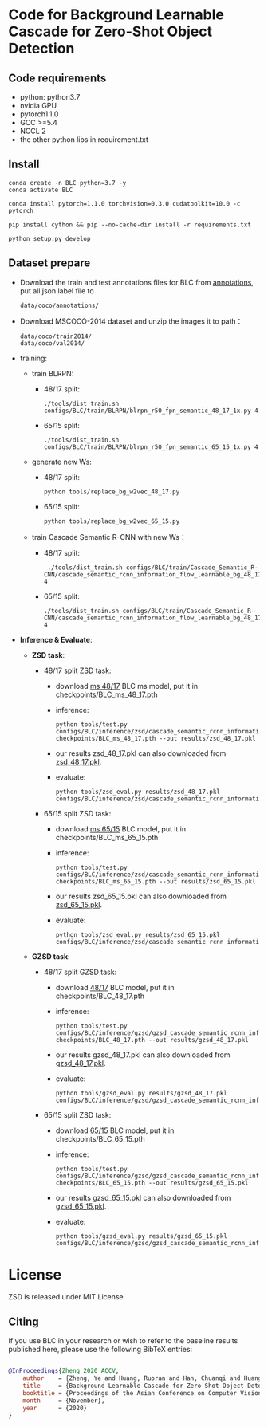 
# Code for **Background Learnable Cascade for Zero-Shot Object Detection** 

## Code requirements
+ python: python3.7
+ nvidia GPU
+ pytorch1.1.0
+ GCC >=5.4
+ NCCL 2
+ the other python libs in requirement.txt

## Install 

```
conda create -n BLC python=3.7 -y
conda activate BLC

conda install pytorch=1.1.0 torchvision=0.3.0 cudatoolkit=10.0 -c pytorch

pip install cython && pip --no-cache-dir install -r requirements.txt
   
python setup.py develop
```

## Dataset prepare


- Download the train and test annotations files for BLC from [annotations](https://drive.google.com/drive/folders/1vSCRFMNayiPPRg3ZpQ36fx1pmY0GHUUM?usp=sharing), put all json label file to
    ```
    data/coco/annotations/
    ```

- Download MSCOCO-2014 dataset and unzip the images it to path： 
    ```
    data/coco/train2014/
    data/coco/val2014/
    ```


- training:
    - train BLRPN:
        - 48/17 split:
          ```
          ./tools/dist_train.sh configs/BLC/train/BLRPN/blrpn_r50_fpn_semantic_48_17_1x.py 4
          ```   
            
        - 65/15 split:
          ```
          ./tools/dist_train.sh configs/BLC/train/BLRPN/blrpn_r50_fpn_semantic_65_15_1x.py 4
          ```
    - generate new Ws:
        - 48/17 split:
          ```
          python tools/replace_bg_w2vec_48_17.py
          ```   
            
        - 65/15 split:
          ```
          python tools/replace_bg_w2vec_65_15.py
          ```
          
    - train Cascade Semantic R-CNN with new Ws：
    
         - 48/17 split:
             ```
              ./tools/dist_train.sh configs/BLC/train/Cascade_Semantic_R-CNN/cascade_semantic_rcnn_information_flow_learnable_bg_48_17_1x.py 4
            ```
            
        - 65/15 split:
          ```
          ./tools/dist_train.sh configs/BLC/train/Cascade_Semantic_R-CNN/cascade_semantic_rcnn_information_flow_learnable_bg_48_17_1x.py 4
          ```
          
- **Inference & Evaluate**:

    + **ZSD task**:

        - 48/17 split ZSD task:
            - download [ms 48/17](https://drive.google.com/file/d/11LA3C3B-LzTISATCdei6fUFvhlb5rqhK/view?usp=sharing) BLC ms model, put it in checkpoints/BLC_ms_48_17.pth
            
            - inference:
                ```
                python tools/test.py configs/BLC/inference/zsd/cascade_semantic_rcnn_information_flow_learnable_bg_48_17_1x.py  checkpoints/BLC_ms_48_17.pth --out results/zsd_48_17.pkl
                ```
            - our results zsd_48_17.pkl can also downloaded from [zsd_48_17.pkl](https://drive.google.com/file/d/1fCzaWe3ErbNCaSSV00si8eS7RyYxb1mL/view?usp=sharing).
            - evaluate:
                ```
                python tools/zsd_eval.py results/zsd_48_17.pkl configs/BLC/inference/zsd/cascade_semantic_rcnn_information_flow_learnable_bg_48_17_1x.py
                ```
        - 65/15 split ZSD task:
            - download [ms 65/15](https://drive.google.com/file/d/1IHCWTKt5kxbCxQ2tskafbbql6Fqj-Rkf/view?usp=sharing) BLC model, put it in checkpoints/BLC_ms_65_15.pth
            
            - inference:
                ```
                python tools/test.py configs/BLC/inference/zsd/cascade_semantic_rcnn_information_flow_learnable_bg_65_15_1x.py  checkpoints/BLC_ms_65_15.pth --out results/zsd_65_15.pkl
                ```
            - our results zsd_65_15.pkl can also downloaded from [zsd_65_15.pkl](https://drive.google.com/file/d/16e1V7wHxVOOpgE4yFjOeqSS_cC9WvqvL/view?usp=sharing).
            - evaluate:
                ```
                python tools/zsd_eval.py results/zsd_65_15.pkl configs/BLC/inference/zsd/cascade_semantic_rcnn_information_flow_learnable_bg_65_15_1x.py
                ```

    + **GZSD task**:

        - 48/17 split GZSD task:
            - download [48/17](https://drive.google.com/file/d/1FM6AQ-ew6o-J-MedqniqhEOpReRRmwXV/view?usp=sharing) BLC model, put it in checkpoints/BLC_48_17.pth
            
            - inference:
                ```
                python tools/test.py configs/BLC/inference/gzsd/gzsd_cascade_semantic_rcnn_information_flow_learnable_bg_48_17_1x.py checkpoints/BLC_48_17.pth --out results/gzsd_48_17.pkl
                ```
            - our results gzsd_48_17.pkl can also downloaded from [gzsd_48_17.pkl](https://drive.google.com/file/d/1J9_JZDQxVa_GdWDwgmOZ8JOrGtPnpdBD/view?usp=sharing).
            - evaluate:
                ```
                python tools/gzsd_eval.py results/gzsd_48_17.pkl configs/BLC/inference/gzsd/gzsd_cascade_semantic_rcnn_information_flow_learnable_bg_48_17_1x.py
                ```
        - 65/15 split ZSD task:
             - download [65/15](https://drive.google.com/file/d/1r5vrr5sYcIWOGZtH6yllz_i7hVBHkq8k/view?usp=sharing) BLC model, put it in checkpoints/BLC_65_15.pth
            
            - inference:
                ```
                python tools/test.py configs/BLC/inference/gzsd/gzsd_cascade_semantic_rcnn_information_flow_learnable_bg_65_15_1x.py checkpoints/BLC_65_15.pth --out results/gzsd_65_15.pkl
                ```
            - our results gzsd_65_15.pkl can also downloaded from [gzsd_65_15.pkl](https://drive.google.com/file/d/1cDMhQG9N6qW3AxQjrpu-I_om2wJqV8PK/view?usp=sharing).
            - evaluate:
                ```
                python tools/gzsd_eval.py results/gzsd_65_15.pkl configs/BLC/inference/gzsd/gzsd_cascade_semantic_rcnn_information_flow_learnable_bg_65_15_1x.py
                ```
# License

ZSD is released under MIT License.


## Citing

If you use BLC in your research or wish to refer to the baseline results published here, please use the following BibTeX entries:

```BibTeX

@InProceedings{Zheng_2020_ACCV,
    author    = {Zheng, Ye and Huang, Ruoran and Han, Chuanqi and Huang, Xi and Cui, Li},
    title     = {Background Learnable Cascade for Zero-Shot Object Detection},
    booktitle = {Proceedings of the Asian Conference on Computer Vision (ACCV)},
    month     = {November},
    year      = {2020}
}

```
